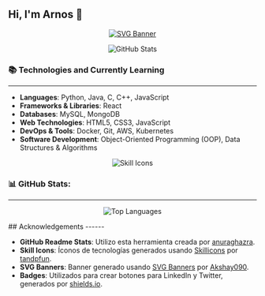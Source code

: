 ## Hi, I'm Arnos 👋

<p align="center">
  <a href="https://github.com/Akshay090/svg-banners">
    <img src="https://svg-banners.vercel.app/api?type=typeWriter&text1=Arnos%20%20%20%20%20%20%20%20[Perfil%20en%20desarrollo]&width=800&height=300" alt="SVG Banner" />
  </a>
</p>

<p align="center">
  <img src="https://github-readme-stats.vercel.app/api?username=ArnosShadow&show_icons=true&theme=dark&title_color=ffffff&text_color=5f96c7" alt="GitHub Stats" />
</p>

### 📚 Technologies and Currently Learning
------

- **Languages**: Python, Java, C, C++, JavaScript
- **Frameworks & Libraries**: React
- **Databases**: MySQL, MongoDB
- **Web Technologies**: HTML5, CSS3, JavaScript
- **DevOps & Tools**: Docker, Git, AWS, Kubernetes
- **Software Development**: Object-Oriented Programming (OOP), Data Structures & Algorithms

<p align="center">
  <img src="https://skillicons.dev/icons?i=react,aws,python,java,c,cpp,js,mysql,mongo,html,css,docker,git,kubernetes&perline=7" alt="Skill Icons" />
</p>

### 📊 GitHub Stats:
------

<p align="center">
  <img src="https://github-readme-stats.vercel.app/api/top-langs/?username=ArnosShadow&layout=compact&theme=dark&text_color=5f96c7" alt="Top Languages" />
</p>
<!---
### Connect with me:
------
<p align="center">
  <a href="https://es.linkedin.com/in/francisco-jos%C3%A9-jaraba-est%C3%A9vez-a16bb7265">
    <img src="https://img.shields.io/badge/-LinkedIn-0077B5?style=for-the-badge&logo=linkedin&logoColor=black" alt="LinkedIn" />
  </a>
</p>-->
## Acknowledgements
------

- **GitHub Readme Stats**: Utilizo esta herramienta creada por [anuraghazra](https://github.com/anuraghazra).
- **Skill Icons**: Íconos de tecnologías generados usando [Skillicons](https://skillicons.dev/) por [tandpfun](https://github.com/tandpfun).
- **SVG Banners**: Banner generado usando [SVG Banners](https://github.com/Akshay090/svg-banners) por [Akshay090](https://github.com/Akshay090).
- **Badges**: Utilizados para crear botones para LinkedIn y Twitter, generados por [shields.io](https://shields.io/).
